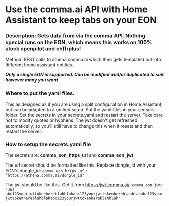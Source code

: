 # Use the comma.ai API with Home Assistant to keep tabs on your EON
### Description: Gets data from via the comma API. Nothing special runs on the EON, which means this works on 100% stock openpilot and chffrplus!
Method: REST calls to athena.comma.ai which then gets templated out into different home assistant entities.

***Only a single EON is supported. Can be modified and/or duplicated to suit however many you want.***

### Where to put the yaml files.
This as designed as if you are using a split configuration in Home Assistant, but can be adapted to a unified setup. Put the yaml files in your sensors folder. Set the secrets in your secrets.yaml and restart the server. Take care not to modify quotes or hyphens. The jwt doesn't get refreshed automatically, so you'll still have to change this when it resets and then restart the server.

### How to setup the secrets.yaml file
The secrets are: **comma_eon_https_url** and **comma_eon_jwt**

The url secret should be formatted like this. Replace dongle_id with your EON's dongle_id:
`comma_eon_https_url: "https://athena.comma.ai/dongle_id"`

The jwt should be like this. Get it from https://jwt.comma.ai/:
`comma_eon_jwt: "JWT abc123yourjwttokenhereblahblahabc123yourjwttokenhereblahblahabc123yourjwttokenhereblahblahabc123yourjwttokenhereblahblah"`
